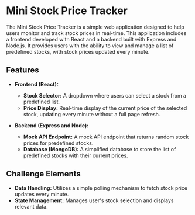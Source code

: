 # Mini Stock Price Tracker

The Mini Stock Price Tracker is a simple web application designed to help users monitor and track stock prices in real-time. This application includes a frontend developed with React and a backend built with Express and Node.js. It provides users with the ability to view and manage a list of predefined stocks, with stock prices updated every minute.

## Features

- **Frontend (React):**
  - **Stock Selector:** A dropdown where users can select a stock from a predefined list.
  - **Price Display:** Real-time display of the current price of the selected stock, updating every minute without a full page refresh.

- **Backend (Express and Node):**
  - **Mock API Endpoint:** A mock API endpoint that returns random stock prices for predefined stocks.
  - **Database (MongoDB):** A simplified database to store the list of predefined stocks with their current prices.

## Challenge Elements

- **Data Handling:** Utilizes a simple polling mechanism to fetch stock price updates every minute.
- **State Management:** Manages user's stock selection and displays relevant data.
